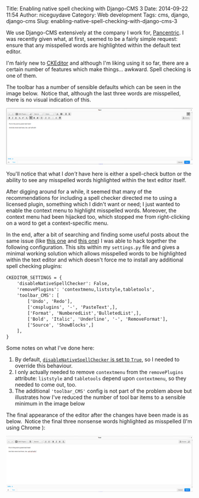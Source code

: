 Title: Enabling native spell checking with Django-CMS 3
Date: 2014-09-22 11:54
Author: niceguydave
Category: Web development
Tags: cms, django, django-cms
Slug: enabling-native-spell-checking-with-django-cms-3

We use Django-CMS extensively at the company I work for,
[Pancentric](http://www.pancentric.com/). I was recently
given what, at first, seemed to be a fairly simple request: ensure that
any misspelled words are highlighted within the default text editor.

I'm fairly new to [CKEditor](http://ckeditor.com/ "CKEditor") and
although I'm liking using it so far, there are a certain number of
features which make things... awkward. Spell checking is one of them.

The toolbar has a number of sensible defaults which can be seen in the
image below.  Notice that, although the last three words are misspelled,
there is no visual indication of this.

![Default CKEditor layout](images/django_cms_toolbar_pre_config.png)

You'll notice that what I *don't* have here is either a spell-check
button or the ability to see any misspelled words highlighted within the
text editor itself.

After digging around for a while, it seemed that many of the
recommendations for including a spell checker directed me to using a
licensed plugin, something which I didn't want or need; I just wanted to
enable the context menu to highlight misspelled words. Moreover, the
context menu had been hijacked too, which stopped me from right-clicking
on a word to get a context-specific menu.

In the end, after a bit of searching and finding some useful posts about
the same issue (like [this
one](http://murfitt.net/blog/getting-browser-spell-checker-work-ckeditor-drupal)
and [this
one](http://stackoverflow.com/questions/2682042/ckeditor-using-firefox-built-in-spellchecker))
I was able to hack together the following configuration. This sits
within my `settings.py` file and gives a minimal working solution which
allows misspelled words to be highlighted within the text editor and
which doesn't force me to install any additional spell checking plugins:

```
CKEDITOR_SETTINGS = {  
    'disableNativeSpellChecker': False,  
    'removePlugins': 'contextmenu,liststyle,tabletools',  
    'toolbar_CMS': [  
        ['Undo', 'Redo'],  
        ['cmsplugins', '-', 'PasteText',],  
        ['Format', 'NumberedList','BulletedList',],  
        ['Bold', 'Italic', 'Underline', '-', 'RemoveFormat'],  
        ['Source', 'ShowBlocks',]  
    ],  
}  
```
Some notes on what I've done here:

1.  By default, [`disableNativeSpellChecker` is set to
    `True`](http://docs.ckeditor.com/#!/guide/dev_spellcheck), so I
    needed to override this behaviour.
2.  I only actually needed to remove `contextmenu` from the
    `removePlugins` attribute: `liststyle` and `tabletools` depend upon
    `contextmenu`, so they needed to come out, too.
3.  The additional `'toolbar_CMS'` config is not part of the problem
    above but illustrates how I've reduced the number of tool bar items
    to a sensible minimum in the image below

The final appearance of the editor after the changes have been made is
as below.  Notice the final three nonsense words highlighted as
misspelled (I'm using Chrome ):

![CKEditor toolbar after configuring native browser spell checking](images/django_cms_toolbar_post_config.png)
